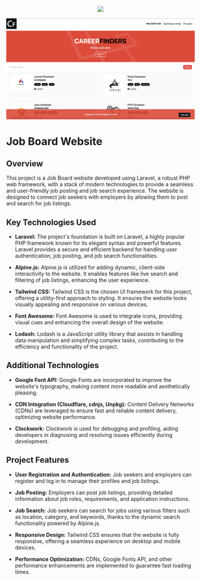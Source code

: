 <p align="center"><a href="https://laravel.com" target="_blank"><img src="https://raw.githubusercontent.com/laravel/art/master/logo-lockup/5%20SVG/2%20CMYK/1%20Full%20Color/laravel-logolockup-cmyk-red.svg" width="400"></a></p>

<p align="center"><a href="https://laravel.com" target="_blank"><img src="public/images/career_finders.png"></a></p>

# Job Board Website

## Overview
This project is a Job Board website developed using Laravel, a robust PHP web framework, with a stack of modern technologies to provide a seamless and user-friendly job posting and job search experience. The website is designed to connect job seekers with employers by allowing them to post and search for job listings.

## Key Technologies Used
- **Laravel:** The project's foundation is built on Laravel, a highly popular PHP framework known for its elegant syntax and powerful features. Laravel provides a secure and efficient backend for handling user authentication, job posting, and job search functionalities.

- **Alpine.js:** Alpine.js is utilized for adding dynamic, client-side interactivity to the website. It enables features like live search and filtering of job listings, enhancing the user experience.

- **Tailwind CSS:** Tailwind CSS is the chosen UI framework for this project, offering a utility-first approach to styling. It ensures the website looks visually appealing and responsive on various devices.

- **Font Awesome:** Font Awesome is used to integrate icons, providing visual cues and enhancing the overall design of the website.

- **Lodash:** Lodash is a JavaScript utility library that assists in handling data manipulation and simplifying complex tasks, contributing to the efficiency and functionality of the project.

## Additional Technologies
- **Google Font API:** Google Fonts are incorporated to improve the website's typography, making content more readable and aesthetically pleasing.

- **CDN Integration (Cloudflare, cdnjs, Unpkg):** Content Delivery Networks (CDNs) are leveraged to ensure fast and reliable content delivery, optimizing website performance.

- **Clockwork:** Clockwork is used for debugging and profiling, aiding developers in diagnosing and resolving issues efficiently during development.

## Project Features
- **User Registration and Authentication:** Job seekers and employers can register and log in to manage their profiles and job listings.

- **Job Posting:** Employers can post job listings, providing detailed information about job roles, requirements, and application instructions.

- **Job Search:** Job seekers can search for jobs using various filters such as location, category, and keywords, thanks to the dynamic search functionality powered by Alpine.js.

- **Responsive Design:** Tailwind CSS ensures that the website is fully responsive, offering a seamless experience on desktop and mobile devices.

- **Performance Optimization:** CDNs, Google Fonts API, and other performance enhancements are implemented to guarantee fast loading times.



